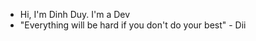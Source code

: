- Hi, I'm Dinh Duy. I'm a Dev
- "Everything will be hard if you don't do your best" - Dii

<!---
dinhduy25062003/dinhduy25062003 is a ✨ special ✨ repository because its `README.md` (this file) appears on your GitHub profile.
You can click the Preview link to take a look at your changes.
--->
